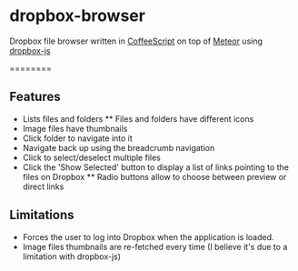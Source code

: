 # dropbox-browser

Dropbox file browser written in [CoffeeScript](coffeescript.org) on top of [Meteor](meteor.com) using [dropbox-js](github.com/dropbox/dropbox-js)

========

## Features

* Lists files and folders
** Files and folders have different icons
* Image files have thumbnails
* Click folder to navigate into it
* Navigate back up using the breadcrumb navigation
* Click to select/deselect multiple files
* Click the 'Show Selected' button to display a list of links pointing to the files on Dropbox
** Radio buttons allow to choose between preview or direct links

## Limitations

* Forces the user to log into Dropbox when the application is loaded.
* Image files thumbnails are re-fetched every time (I believe it's due to a limitation with dropbox-js)
